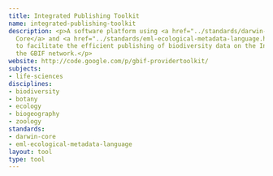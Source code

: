 ```yaml
---
title: Integrated Publishing Toolkit
name: integrated-publishing-toolkit
description: <p>A software platform using <a href="../standards/darwin-core.html">Darwin
  Core</a> and <a href="../standards/eml-ecological-metadata-language.html">EML</a>
  to facilitate the efficient publishing of biodiversity data on the Internet, using
  the GBIF network.</p>
website: http://code.google.com/p/gbif-providertoolkit/
subjects:
- life-sciences
disciplines:
- biodiversity
- botany
- ecology
- biogeography
- zoology
standards:
- darwin-core
- eml-ecological-metadata-language
layout: tool
type: tool
---
```


